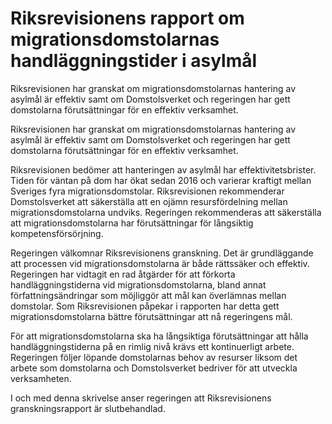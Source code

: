 # Riksrevisionens rapport om migrationsdomstolarnas handläggningstider i asylmål

Riksrevisionen har granskat om migrationsdomstolarnas hantering av asylmål är effektiv samt om Domstolsverket och regeringen har gett domstolarna förutsättningar för en effektiv verksamhet.

Riksrevisionen har granskat om migrationsdomstolarnas hantering av asylmål är effektiv samt om Domstolsverket och regeringen har gett domstolarna förutsättningar för en effektiv verksamhet.

Riksrevisionen bedömer att hanteringen av asylmål har effektivitetsbrister. Tiden för väntan på dom har ökat sedan 2016 och varierar kraftigt mellan Sveriges fyra migrationsdomstolar. Riksrevisionen rekommenderar Domstolsverket att säkerställa att en ojämn resursfördelning mellan migrationsdomstolarna undviks. Regeringen rekommenderas att säkerställa att migrationsdomstolarna har förutsättningar för långsiktig kompetensförsörjning.

Regeringen välkomnar Riksrevisionens granskning. Det är grundläggande att processen vid migrationsdomstolarna är både rättssäker och effektiv. Regeringen har vidtagit en rad åtgärder för att förkorta handläggningstiderna vid migrationsdomstolarna, bland annat författningsändringar som möjliggör att mål kan överlämnas mellan domstolar. Som Riksrevisionen påpekar i rapporten har detta gett migrationsdomstolarna bättre förutsättningar att nå regeringens mål.

För att migrationsdomstolarna ska ha långsiktiga förutsättningar att hålla handläggningstiderna på en rimlig nivå krävs ett kontinuerligt arbete. Regeringen följer löpande domstolarnas behov av resurser liksom det arbete som domstolarna och Domstolsverket bedriver för att utveckla
verksamheten.

I och med denna skrivelse anser regeringen att Riksrevisionens granskningsrapport är slutbehandlad.
